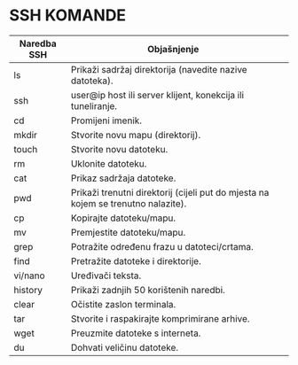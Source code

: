 # SSH KOMANDE 

|Naredba SSH|Objašnjenje||
|---|---|---|
|ls|	Prikaži sadržaj direktorija (navedite nazive datoteka).|
|ssh |user@ip host ili server klijent, konekcija ili tuneliranje.|
|cd|	Promijeni imenik.|
|mkdir|	Stvorite novu mapu (direktorij).|
|touch|	Stvorite novu datoteku.|
|rm|	Uklonite datoteku.|
|cat|	Prikaz sadržaja datoteke.|
|pwd|	Prikaži trenutni direktorij (cijeli put do mjesta na kojem se trenutno nalazite).|
|cp|	Kopirajte datoteku/mapu.|
|mv|	Premjestite datoteku/mapu.|
|grep|	Potražite određenu frazu u datoteci/crtama.|
|find|	Pretražite datoteke i direktorije.|
|vi/nano|	Uređivači teksta.|
|history|	Prikaži zadnjih 50 korištenih naredbi.|
|clear|	Očistite zaslon terminala.|
|tar|	Stvorite i raspakirajte komprimirane arhive.|
|wget|	Preuzmite datoteke s interneta.|
|du|	Dohvati veličinu datoteke.|
